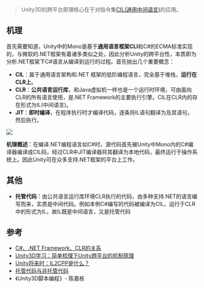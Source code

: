 > Unity3D的跨平台原理核心在于对指令集[CIL(通用中间语言)](das)的应用。

## 机理
首先需要知道，Unity中的Mono是基于**通用语言框架CLI**和C#的ECMA标准实现的，与微软的.NET框架有着诸多类似之处，因此分析Unity的跨平台性，本质即为分析.NET框架下C#语言从编译到运行的过程。首先抛出几个重要概念：
- **CIL**：属于通用语言架构和.NET 框架的低阶编程语言，完全基于堆栈，**运行在CLR上**。
- **CLR**：**公共语言运行库**，和Java虚拟机一样也是一个运行时环境，可由面向CLR的所有语言使用，是.NET Framework的主要执行引擎。CIL在CLR内的存在形式为IL(中间语言)。
- **JIT**：**即时编译**，在程序执行时才编译代码，逐条将IL语句翻译为及其语句，然后执行。

![](https://img2018.cnblogs.com/blog/1688704/201907/1688704-20190726122812184-2124255795.jpg)

**机理概述**：在编译.NET编程语言如C#时，源代码首先被Unity中Mono内的C#编译器编译成CIL码，经过CLR中JIT编译器将其翻译为本地代码，最终运行于操作系统上。因此Unity可在众多支持.NET框架的平台上工作。


## 其他
- **托管代码**：由公共语言运行库环境CLR执行的代码，由多种支持.NET的语言编写而来，实质是中间代码。例如本例C#编写的代码被编译为CIL，运行于CLR中的形式为IL，故IL既是中间语言，又是托管代码

## 参考
- [C#、.NET Framework、CLR的关系](https://blog.csdn.net/lidandan2016/article/details/77868043)
- [Unity3D学习：简单梳理下Unity跨平台的机制原理](https://www.cnblogs.com/0kk470/p/7468054.html)
- [Unity将来时：IL2CPP是什么？](https://zhuanlan.zhihu.com/p/19972689)
- [托管代码与非托管代码](https://www.cnblogs.com/ykgbk/p/7771238.html)
- 《Unity3D脚本编程》- 陈嘉栋